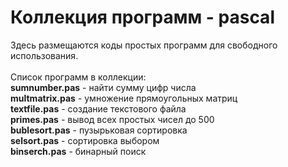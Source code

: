 # Коллекция программ - pascal
Здесь размещаются коды простых программ для свободного использования. 
<br><br>
Список программ в коллекции:<br>
<b>sumnumber.pas</b> - найти сумму цифр числа<br>
<b>multmatrix.pas</b> - умножение прямоугольных матриц<br>
<b>textfile.pas</b> -  создание текстового файла<br>
<b>primes.pas</b> - вывод всех простых чисел до 500<br>
<b>bublesort.pas</b> - пузырьковая сортировка<br>
<b>selsort.pas</b> - сортировка выбором<br>
<b>binserch.pas</b> - бинарный поиск<br>
